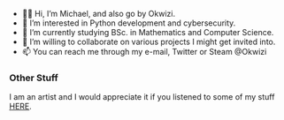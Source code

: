 - 👋🏾 Hi, I’m Michael, and also go by Okwizi.
- 👀 I’m interested in Python development and cybersecurity.
- 🎒 I’m currently studying BSc. in Mathematics and Computer Science.
- 💞️ I’m willing to collaborate on various projects I might get invited into.
- 📫 You can reach me through my e-mail, Twitter or Steam @Okwizi
### Other Stuff
I am an artist and I would appreciate it if you listened to some of my stuff [HERE](https://linktr.ee/okwizi).
<!---
Okwizi/Okwizi is a ✨ special ✨ repository because its `README.md` (this file) appears on your GitHub profile.
You can click the Preview link to take a look at your changes.
--->
